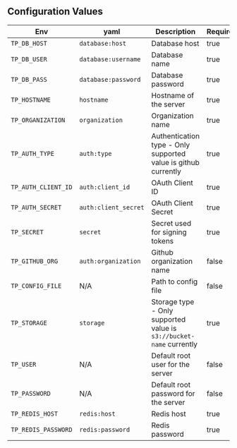 ## Configuration Values

| Env | yaml | Description | Required |
|-----|-----|-------------|----------|
| `TP_DB_HOST`| `database:host`| Database host | true |
| `TP_DB_USER` | `database:username` | Database name | true |
| `TP_DB_PASS` | `database:password` | Database password | true |
| `TP_HOSTNAME` | `hostname` | Hostname of the server | true |
| `TP_ORGANIZATION` | `organization` | Organization name | true |
| `TP_AUTH_TYPE` | `auth:type` | Authentication type - Only supported value is github currently | true |
| `TP_AUTH_CLIENT_ID` | `auth:client_id` | OAuth Client ID | true |
| `TP_AUTH_SECRET` | `auth:client_secret` | OAuth Client Secret | true |
| `TP_SECRET` | `secret` | Secret used for signing tokens | true |
| `TP_GITHUB_ORG` | `auth:organization` | Github organization name | false |
| `TP_CONFIG_FILE` | N/A | Path to config file | false |
| `TP_STORAGE` | `storage` | Storage type - Only supported value is `s3://bucket-name` currently | true |
| `TP_USER` | N/A | Default root user for the server | false |
| `TP_PASSWORD` | N/A | Default root password for the server | false |
| `TP_REDIS_HOST` | `redis:host` | Redis host | true |
| `TP_REDIS_PASSWORD` | `redis:password` | Redis password | true |

